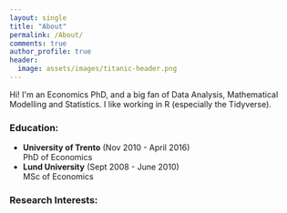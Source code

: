 ```yaml
---
layout: single
title: "About"
permalink: /About/
comments: true
author_profile: true
header:
  image: assets/images/titanic-header.png
---
```


Hi! I'm an Economics PhD, and a big fan of Data Analysis, Mathematical Modelling and Statistics. I like working in R (especially the Tidyverse).


### Education:
- **University of Trento** (Nov 2010 - April 2016)   
  PhD of Economics
- **Lund University** (Sept 2008 - June 2010)   
  MSc of Economics


### Research Interests:
